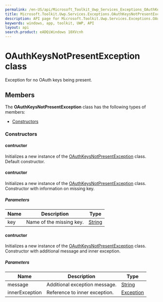 ```yaml
---
permalink: /en-US/api/Microsoft_Toolkit_Uwp_Services_Exceptions_OAuthKeysNotPresentException.htm
title: Microsoft.Toolkit.Uwp.Services.Exceptions.OAuthKeysNotPresentException API 
description: API page for Microsoft.Toolkit.Uwp.Services.Exceptions.OAuthKeysNotPresentException
keywords: windows, app, toolkit, UWP, API
layout: api
search.product: eADQiWindows 10XVcnh
---
```



# OAuthKeysNotPresentException class

Exception for no OAuth keys being present.

## Members

The **OAuthKeysNotPresentException** class has the following types of members:

* [Constructors](#Constructors)

### Constructors

#### contructor

Initializes a new instance of the [OAuthKeysNotPresentException](Microsoft_Toolkit_Uwp_Services_Exceptions_OAuthKeysNotPresentException.htm) class. Default constructor.





#### contructor

Initializes a new instance of the [OAuthKeysNotPresentException](Microsoft_Toolkit_Uwp_Services_Exceptions_OAuthKeysNotPresentException.htm) class. Constructor with information on missing key.

##### Parameters



| Name | Description | Type || --- | --- | --- || key | Name of the missing key. | [String](https://msdn.microsoft.com/library/windows/apps/System.String) |




#### contructor

Initializes a new instance of the [OAuthKeysNotPresentException](Microsoft_Toolkit_Uwp_Services_Exceptions_OAuthKeysNotPresentException.htm) class. Constructor with additional message and inner exception.

##### Parameters



| Name | Description | Type || --- | --- | --- || message | Additional exception message. | [String](https://msdn.microsoft.com/library/windows/apps/System.String) || innerException | Reference to inner exception. | [Exception](https://msdn.microsoft.com/library/windows/apps/System.Exception) |



